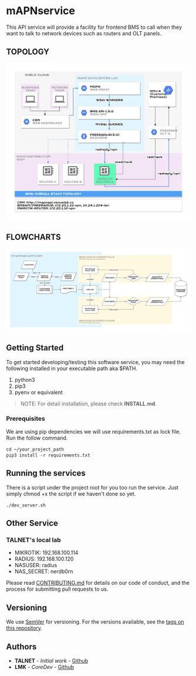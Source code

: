 # mAPNservice
This API service will provide a facility for frontend BMS to call when they want to talk to network devices such as routers and OLT panels.

## TOPOLOGY
![BMS TOPOLOGY](assets/topology.png?raw=true "BMS TOPOLOGY")

## FLOWCHARTS
![CRM-TO-BMS-TO-RADIUS](assets/flow_chart_crm2bms2radius.png?raw=true "BMS FLOWCHART")

## Getting Started

To get started developing/testing this software service, you may need the
following installed in your executable path aka $PATH.

1. python3
2. pip3
3. pyenv or equivalent

> NOTE: For detail installation, please check **INSTALL.md**.

### Prerequisites

We are using pip dependencies we will use requirements.txt as lock file. Run
the follow command.


```
cd ~/your_project_path
pip3 install -r requirements.txt
```

## Running the services

There is a script under the project root for you too run the service. Just
simply chmod +x the script if we haven't done so yet.

```
./dev_server.sh
```

## Other Service
### TALNET's local lab

* MIKROTIK: 192.168.100.114
* RADIUS: 192.168.100.120
* NASUSER: radius
* NAS_SECRET: nerdb0rn

Please read [CONTRIBUTING.md](https://gist.github.com/PurpleBooth/b24679402957c63ec426) for details on our code of conduct, and the process for submitting pull requests to us.

## Versioning

We use [SemVer](http://semver.org/) for versioning. For the versions available, see the [tags on this repository](https://github.com/your/project/tags).

## Authors

* **TALNET** - *Initial work* - [Github](https://github.com/talnetd)
* **LMK** - *CoreDev* - [Github](https://github.com/laminko)
